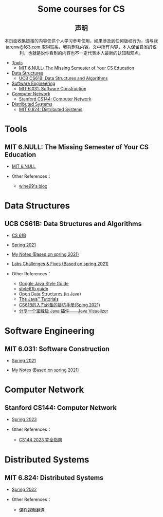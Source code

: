 <div align="center">
    <h1>Some courses for CS</h1>

<h2>声明</h2>

本页面收集链接的内容仅供个人学习参考使用，如果涉及到任何版权行为，请与我 jarenw@163.com 取得联系，我将删除内容。文中所有内容，本人保留自省的权利，也就是说你看到的内容也不一定代表本人最新的认知和观点。

</div>

<!-- TOC -->

- [Tools](#tools)
    - [MIT 6.NULL: The Missing Semester of Your CS Education](#mit-6null-the-missing-semester-of-your-cs-education)
- [Data Structures](#data-structures)
    - [UCB CS61B: Data Structures and Algorithms](#ucb-cs61b-data-structures-and-algorithms)
- [Software Engineering](#software-engineering)
    - [MIT 6.031: Software Construction](#mit-6031-software-construction)
- [Computer Network](#computer-network)
    - [Stanford CS144: Computer Network](#stanford-cs144-computer-network)
- [Distributed Systems](#distributed-systems)
    - [MIT 6.824: Distributed Systems](#mit-6824-distributed-systems)

<!-- /TOC -->

# Tools
## MIT 6.NULL: The Missing Semester of Your CS Education
- <a href="https://missing.csail.mit.edu/" target="_blank">MIT 6.NULL</a><br>

- Other References：<br>

    - <a href="https://segmentfault.com/a/1190000039107866" target="_blank">wine99's blog</a><br>

# Data Structures
## UCB CS61B: Data Structures and Algorithms

- <a href="https://inst.eecs.berkeley.edu/~cs61b/" target="_blank">CS 61B</a><br>

- <a href="https://inst.eecs.berkeley.edu/~cs61b/sp21/" target="_blank">Spring 2021</a><br>

- <a href="../courses/cs61b/2023-11-26-notes.html"> My Notes (Based on spring 2021)</a><br>

- <a href="../courses/cs61b/2023-11-26-labs.html"> Labs Challenges & Fixes (Based on spring 2021)</a><br>

- Other References：<br>

    - <a href="https://google.github.io/styleguide/javaguide.html" target="_blank">Google Java Style Guide</a><br>
    - <a href="https://sp21.datastructur.es/materials/guides/style-guide.html" target="_blank">style61b guide </a><br>
    - <a href="https://opendatastructures.org/ods-java/" target="_blank">Open Data Structures (in Java)<br>
    - <a href="https://docs.oracle.com/javase/tutorial/java/" target="_blank">The Java™ Tutorials</a><br>
    - <a href="https://zhuanlan.zhihu.com/p/444814803" target="_blank">CS61B的入门必备的排坑手册(Sping 2021)</a><br>
    - <a href="https://blog.csdn.net/zhj1698/article/details/126344041" target="_blank">分享一个宝藏级 Java 插件——Java Visualizer</a><br>


# Software Engineering
## MIT 6.031: Software Construction

- <a href="https://web.mit.edu/6.031/www/sp21/" target="_blank">Spring 2021</a><br>

- <a href="../courses/mit6.031/2023-11-28-notes.html">My Notes (Based on spring 2021)</a><br>

# Computer Network
## Stanford CS144: Computer Network

- <a href="https://cs144.github.io/" target="_blank">Spring 2023</a><br>

- Other References：<br>
    - <a href="https://zhuanlan.zhihu.com/p/630739394" target="_blank">CS144 2023 完全指南</a><br>

# Distributed Systems

## MIT 6.824: Distributed Systems

- <a href="http://nil.csail.mit.edu/6.824/2022/index.html" target="_blank">Spring 2022</a><br>

- Other References：<br>
    - <a href="https://mit-public-courses-cn-translatio.gitbook.io/mit6-824/" target="_blank">课程视频翻译</a><br>





